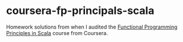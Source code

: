 # coursera-fp-principals-scala
Homework solutions from when I audited the [Functional Programming Principles in Scala](https://www.coursera.org/learn/progfun1?specialization=scala) course from Coursera.

